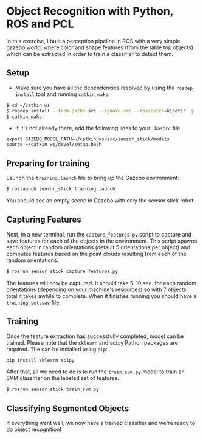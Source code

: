 # Object Recognition with Python, ROS and PCL

In this exercise, I built a perception pipeline in ROS with a very simple gazebo world, where color and shape features (from the table top objects) which can be extracted in order to train a classifier to detect them.


## Setup

* Make sure you have all the dependencies resolved by using the `rosdep install` tool and running `catkin_make`:  
 
```sh
$ cd ~/catkin_ws
$ rosdep install --from-paths src --ignore-src --rosdistro=kinetic -y
$ catkin_make
```

* If it's not already there, add the following lines to your `.bashrc` file  

```
export GAZEBO_MODEL_PATH=~/catkin_ws/src/sensor_stick/models
source ~/catkin_ws/devel/setup.bash
```

## Preparing for training

Launch the `training.launch` file to bring up the Gazebo environment: 

```sh
$ roslaunch sensor_stick training.launch
```
You should see an empty scene in Gazebo with only the sensor stick robot.

## Capturing Features
Next, in a new terminal, run the `capture_features.py` script to capture and save features for each of the objects in the environment.  This script spawns each object in random orientations (default 5 orientations per object) and computes features based on the point clouds resulting from each of the random orientations.

```sh
$ rosrun sensor_stick capture_features.py
```

The features will now be captured. It should take 5-10 sec. for each random orientations (depending on your machine's resources) so with 7 objects total it takes awhile to complete. When it finishes running you should have a `training_set.sav` file.

## Training

Once the feature extraction has successfully completed, model can be trained. Please note that the `sklearn` and `scipy` Python packages are required.  The can be installed using `pip`:

```sh
pip install sklearn scipy
```

After that, all we need to do is to run the `train_svm.py` model to train an SVM classifier on the labeled set of features.

```sh
$ rosrun sensor_stick train_svm.py
```

## Classifying Segmented Objects

If everything went well, we now have a trained classifier and we're ready to do object recognition!  